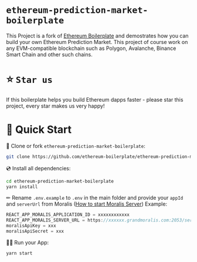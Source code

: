 # `ethereum-prediction-market-boilerplate`

This Project is a fork of [Ethereum Boilerplate](https://github.com/ethereum-boilerplate/ethereum-boilerplate) and demostrates how you can build your own Ethereum Prediction Market. This project of course work on any EVM-compatible blockchain such as Polygon, Avalanche, Binance Smart Chain and other such chains.

<!-- ![dapp3](https://user-images.githubusercontent.com/78314301/140418251-18b4b3bc-2241-4174-886d-daafe9d6ad3b.gif) -->

# ⭐️ `Star us`
If this boilerplate helps you build Ethereum dapps faster - please star this project, every star makes us very happy!

# 🚀 Quick Start

📄 Clone or fork `ethereum-prediction-market-boilerplate`:
```sh
git clone https://github.com/ethereum-boilerplate/ethereum-prediction-market-boilerplate`.git
```
💿 Install all dependencies:
```sh
cd ethereum-prediction-market-boilerplate
yarn install 
```
✏ Rename `.env.example` to `.env` in the main folder and provide your `appId` and `serverUrl` from Moralis ([How to start Moralis Server](https://docs.moralis.io/moralis-server/getting-started/create-a-moralis-server)) 
Example:
```jsx
REACT_APP_MORALIS_APPLICATION_ID = xxxxxxxxxxxx
REACT_APP_MORALIS_SERVER_URL = https://xxxxxx.grandmoralis.com:2053/server
moralisApiKey = xxx
moralisApiSecret = xxx
```
🚴‍♂️ Run your App:
```sh
yarn start
```
